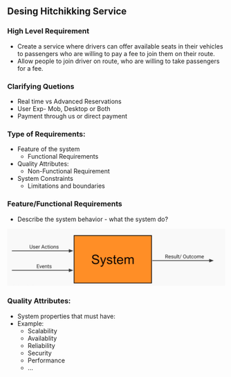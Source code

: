 ## Desing Hitchikking Service

### High Level Requirement
- Create a service where drivers can offer available seats in their vehicles to passengers who are willing to pay a fee to join them on their route.
- Allow people to join driver on route, who are willing to take passengers for a fee.

### Clarifying Quetions
- Real time vs Advanced Reservations
- User Exp- Mob, Desktop or Both
- Payment through us or direct payment

### Type of Requirements:
- Feature of the system
    - Functional Requirements
- Quality Attributes:
    - Non-Functional Requirement
- System Constraints
    - Limitations and boundaries

### Feature/Functional Requirements
- Describe the system behavior - what the system do?

![image description](../assets/images/system-functional-requirement.png)

### Quality Attributes:
- System properties that must have:
- Example:
    - Scalability 
    - Availablity
    - Reliability 
    - Security 
    - Performance
    - ...
